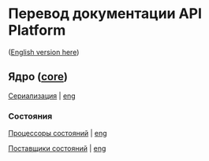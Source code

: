 # Перевод документации API Platform 

([English version here](https://github.com/api-platform/docs))


## Ядро ([core](https://github.com/api-platform/docs/tree/3.0/core))

[Cериализация](https://github.com/kxxb/docs-ru/blob/3.0/ru/core/serialization.md) | 
[eng](https://github.com/api-platform/docs/blob/3.0/core/serialization.md)

### Состояния
[Процессоры состояний](https://github.com/kxxb/docs-ru/blob/3.0/ru/core/state-processors.md) | [eng](https://github.com/api-platform/docs/blob/3.0/core/state-processors.md)

[Поставщики cостояний](https://github.com/kxxb/docs-ru/blob/3.0/ru/core/state-providers.md) | [eng](https://github.com/api-platform/docs/blob/3.0/core/state-providers.md)
